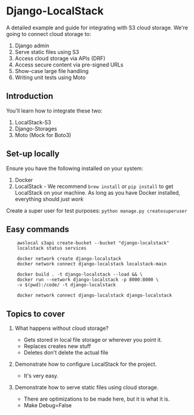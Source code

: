 # Django-LocalStack
A detailed example and guide for integrating with S3 cloud storage. We're going
to connect cloud storage to:

1. Django admin
2. Serve static files using S3
3. Access cloud storage via APIs (DRF)
4. Access secure content via pre-signed URLs
5. Show-case large file handling
6. Writing unit tests using Moto


## Introduction
You'll learn how to integrate these two:
1. LocalStack-S3
2. Django-Storages
3. Moto (Mock for Boto3)


## Set-up locally
Ensure you have the following installed on your system:
1. Docker
2. LocalStack - We recommend `brew install` or `pip install` to get LocalStack
on your machine. As long as you have Docker installed, everything should
*just work*

Create a super user for test purposes: `python manage.py createsuperuser`


## Easy commands
```
    awslocal s3api create-bucket --bucket "django-localstack"
    localstack status services

    docker network create django-localstack
    docker network connect django-localstack localstack-main

    docker build . -t django-localstack --load && \
    docker run --network django-localstack -p 8000:8000 \
    -v $(pwd):/code/ -t django-localstack

    docker network connect django-localstack django-localstack
```


## Topics to cover
1. What happens without cloud storage?
    - Gets stored in local file storage or wherever you point it.
    - Replaces creates new stuff
    - Deletes don't delete the actual file

2. Demonstrate how to configure LocalStack for the project.
    - It's very easy.

3. Demonstrate how to serve static files using cloud storage.
    - There are optimizations to be made here, but it is what it is.
    - Make Debug=False
